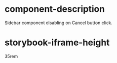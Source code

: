 # component-description
Sidebar component disabling on Cancel button click.

# storybook-iframe-height
35rem